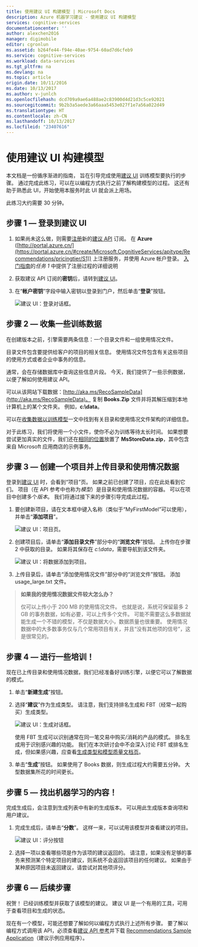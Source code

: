 ```yaml
---
title: 使用建议 UI 构建模型 | Microsoft Docs
description: Azure 机器学习建议 - 使用建议 UI 构建模型
services: cognitive-services
documentationcenter: ''
author: alexchen2016
manager: digimobile
editor: cgronlun
ms.assetid: b264fe44-f94e-40ae-9754-60ad7d6cfeb9
ms.service: cognitive-services
ms.workload: data-services
ms.tgt_pltfrm: na
ms.devlang: na
ms.topic: article
origin.date: 10/11/2016
ms.date: 10/13/2017
ms.author: v-junlch
ms.openlocfilehash: dcd709a9ae6a488ae2c83900d4d21d3c5ce92021
ms.sourcegitcommit: 9b2b3a5aede3a66aaa5453e027f1e7a56a022d49
ms.translationtype: HT
ms.contentlocale: zh-CN
ms.lasthandoff: 10/13/2017
ms.locfileid: "23407616"
---
```

# <a name="building-a-model-with-the-recommendations-ui"></a>使用建议 UI 构建模型
本文档是一份循序渐进的指南， 旨在引导完成使用[建议 UI](https://recommendations-portal.chinacloudsites.cn/) 训练模型要执行的步骤。
通过完成此练习，可以在以编程方式执行之前了解构建模型的过程。 这还有助于熟悉此 UI，开始使用本服务时此 UI 就会派上用场。

此练习大约需要 30 分钟。

<a name="Step1"></a>

## <a name="step-1---sign-in-to-the-recommendations-ui"></a>步骤 1 — 登录到建议 UI
1. 如果尚未这么做，则需要[注册](https://portal.azure.cn/#create/Microsoft.CognitiveServices/apitype/Recommendations/pricingtier/S1)新的[建议 API](https://www.microsoft.com/cognitive-services/en-us/recommendations-api) 订阅。 在 **Azure** ([http://portal.azure.cn/](https://portal.azure.cn/#create/Microsoft.CognitiveServices/apitype/Recommendations/pricingtier/S1)) 上注册服务，并使用 Azure 帐户登录。 [入门指南](cognitive-services-recommendations-quick-start.md)的*任务 1* 中提供了注册过程的详细说明 
2. 获取建议 API 订阅的**密钥**后，请转到[建议 UI](https://recommendations-portal.chinacloudsites.cn/)。 
3. 在“**帐户密钥**”字段中输入密钥以登录到门户，然后单击“**登录**”按钮。
   
    ![建议 UI：登录对话框。][reco_signin]

<a name="Step2"></a>

## <a name="step-2---lets-gather-some-training-data"></a>步骤 2 — 收集一些训练数据
在创建版本之前，引擎需要两条信息：一个目录文件和一组使用情况文件。 

目录文件包含要提供给客户的项目的相关信息。 使用情况文件包含有关这些项目的使用方式或者企业中事务的信息。

通常，会在存储数据库中查询这些信息片段。 今天，我们提供了一些示例数据，以便了解如何使用建议 API。

可以从该网站下载数据：[http://aka.ms/RecoSampleData](http://aka.ms/RecoSampleData)。 复制 **Books.Zip** 文件并将其解压缩到本地计算机上的某个文件夹。 例如，**c:\data**。

可以在[收集数据以训练模型](cognitive-services-recommendations-collecting-data.md)一文中找到有关目录和使用情况文件架构的详细信息。

对于此练习，我们将使用一个小文件，使你不必为训练等待太长时间。 如果想要尝试更加真实的文件，我们还在[相同的位置](http://aka.ms/RecoSampleData)放置了 **MsStoreData.zip**，其中包含来自 Microsoft 应用商店的示例事务。

<a name="Step3"></a>

## <a name="step-3---create-a-project-and-upload-catalog-and-usage-data"></a>步骤 3 — 创建一个项目并上传目录和使用情况数据
登录到[建议 UI](https://recommendations-portal.chinacloudsites.cn/) 时，会看到“项目”页。 如果之前已创建了项目，应在此处看到它们。
项目（在 API 参考中也称为*模型*）是目录和使用情况数据的容器。 可以在项目中创建多个*版本*。 我们将通过接下来的步骤引导完成此过程。

1. 要创建新项目，请在文本框中键入名称（类似于“MyFirstModel”可以使用），并单击“**添加项目**”。
   
    ![建议 UI：项目页。][reco_projects]
2. 创建项目后，请单击“**添加目录文件**”部分中的“**浏览文件**”按钮。 
   上传你在步骤 2 中获取的目录。 如果将其保存在 *c:\data*，需要导航到该文件夹。
   
     ![建议 UI：将数据添加到项目。][reco_firstmodel]
3. 上传目录后，请单击“添加使用情况文件”部分中的“浏览文件”按钮。 添加 usage_large.txt 文件。

> **如果我的使用情况数据文件较大怎么办？**
> 
> 仅可以上传小于 200 MB 的使用情况文件。 也就是说，系统可保留最多 2 GB 的事务数据，如有必要，可以上传多个文件。
> 可能不需要这么多数据就能生成一个不错的模型，不仅是数据大小，数据质量也很重要。 使用情况数据中的大多数事务仅与几个常用项目有关，并且“没有其他项的信号”，这是很常见的。
> 
> 

<a name="Step4"></a>

## <a name="step-4---lets-do-some-training"></a>步骤 4 — 进行一些培训！
现在已上传目录和使用情况数据，我们已经准备好训练引擎，以便它可以了解数据的模式。

1. 单击“**新建生成**”按钮。
2. 选择“**建议**”作为生成类型。 请注意，我们支持排名生成和 FBT（经常一起购买）生成类型。
   
   ![建议 UI：生成对话框。][reco_build_dialog.png]

    使用 FBT 生成可以识别通常在同一笔交易中购买/消耗的产品的模式。
    排名生成用于识别感兴趣的功能。 
    我们在本次研讨会中不会深入讨论 FBT 或排名生成，但如果感兴趣，应查看[生成类型和模型质量文档页](cognitive-services-recommendations-buildtypes.md)。

1. 单击“**生成**”按钮。 如果使用了 Books 数据，则生成过程大约需要五分钟。 大型数据集所花的时间更长。

<a name="Step5"></a>

## <a name="step-5---lets-find-out-what-the-machine-learned"></a>步骤 5 — 找出机器学习的内容！
完成生成后，会注意到生成列表中有新的生成版本。 可以用此生成版本查询项和用户建议。

1. 完成生成后，请单击“**分数**”。 这样一来，可以试用该模型并查看建议的项目。
   
    ![建议 UI：评分按钮][reco_score_button]
2. 选择一项以查看哪些项是作为该项的建议返回的。 请注意，如果没有足够的事务来预测某个特定项目的建议，则系统不会返回该项目的任何建议。  如果由于某种原因项目未返回建议，请尝试对其他项评分。

<a name="Step6"></a>

## <a name="step-6---next-steps"></a>步骤 6 — 后续步骤
祝贺！ 已经训练模型并获取了该模型的建议。  建议 UI 是一个有用的工具，可用于查看项目和生成的状态。 

现在有一个模型，可能还想要了解如何以编程方式执行上述所有步骤。 要了解以编程方式调用该 API，必须查看[建议 API 参考](http://go.microsoft.com/fwlink/?LinkId=759348)并下载 [Recommendations Sample Application](http://go.microsoft.com/fwlink/?LinkID=759344)（建议示例应用程序）。

[reco_signin]:../media/cognitive-services/reco_signin.PNG
[reco_projects]:../media/cognitive-services/reco_projects.PNG
[reco_firstmodel]:../media/cognitive-services/reco_firstmodel.png
[reco_build_dialog.png]:../media/cognitive-services/reco_build_dialog.png
[reco_score_button]:../media/cognitive-services/reco_score_button.png

